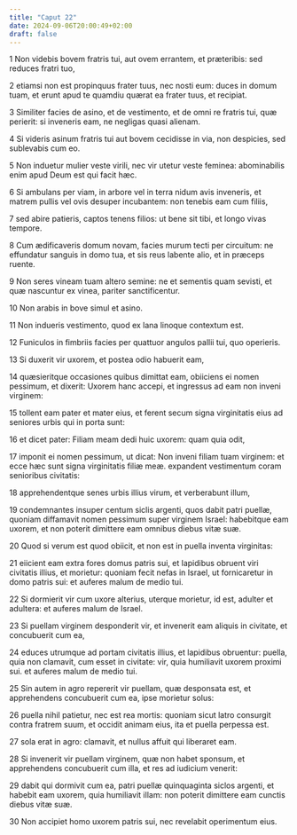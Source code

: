 ```yaml
---
title: "Caput 22"
date: 2024-09-06T20:00:49+02:00
draft: false
---
```



1 Non videbis bovem fratris tui, aut ovem errantem, et præteribis: sed reduces fratri tuo,

2 etiamsi non est propinquus frater tuus, nec nosti eum: duces in domum tuam, et erunt apud te quamdiu quærat ea frater tuus, et recipiat.

3 Similiter facies de asino, et de vestimento, et de omni re fratris tui, quæ perierit: si inveneris eam, ne negligas quasi alienam.

4 Si videris asinum fratris tui aut bovem cecidisse in via, non despicies, sed sublevabis cum eo.

5 Non induetur mulier veste virili, nec vir utetur veste feminea: abominabilis enim apud Deum est qui facit hæc.

6 Si ambulans per viam, in arbore vel in terra nidum avis inveneris, et matrem pullis vel ovis desuper incubantem: non tenebis eam cum filiis,

7 sed abire patieris, captos tenens filios: ut bene sit tibi, et longo vivas tempore.

8 Cum ædificaveris domum novam, facies murum tecti per circuitum: ne effundatur sanguis in domo tua, et sis reus labente alio, et in præceps ruente.

9 Non seres vineam tuam altero semine: ne et sementis quam sevisti, et quæ nascuntur ex vinea, pariter sanctificentur.

10 Non arabis in bove simul et asino.

11 Non indueris vestimento, quod ex lana linoque contextum est.

12 Funiculos in fimbriis facies per quattuor angulos pallii tui, quo operieris.

13 Si duxerit vir uxorem, et postea odio habuerit eam,

14 quæsieritque occasiones quibus dimittat eam, obiiciens ei nomen pessimum, et dixerit: Uxorem hanc accepi, et ingressus ad eam non inveni virginem:

15 tollent eam pater et mater eius, et ferent secum signa virginitatis eius ad seniores urbis qui in porta sunt:

16 et dicet pater: Filiam meam dedi huic uxorem: quam quia odit,

17 imponit ei nomen pessimum, ut dicat: Non inveni filiam tuam virginem: et ecce hæc sunt signa virginitatis filiæ meæ. expandent vestimentum coram senioribus civitatis:

18 apprehendentque senes urbis illius virum, et verberabunt illum,

19 condemnantes insuper centum siclis argenti, quos dabit patri puellæ, quoniam diffamavit nomen pessimum super virginem Israel: habebitque eam uxorem, et non poterit dimittere eam omnibus diebus vitæ suæ.

20 Quod si verum est quod obiicit, et non est in puella inventa virginitas:

21 eiicient eam extra fores domus patris sui, et lapidibus obruent viri civitatis illius, et morietur: quoniam fecit nefas in Israel, ut fornicaretur in domo patris sui: et auferes malum de medio tui.

22 Si dormierit vir cum uxore alterius, uterque morietur, id est, adulter et adultera: et auferes malum de Israel.

23 Si puellam virginem desponderit vir, et invenerit eam aliquis in civitate, et concubuerit cum ea,

24 educes utrumque ad portam civitatis illius, et lapidibus obruentur: puella, quia non clamavit, cum esset in civitate: vir, quia humiliavit uxorem proximi sui. et auferes malum de medio tui.

25 Sin autem in agro repererit vir puellam, quæ desponsata est, et apprehendens concubuerit cum ea, ipse morietur solus:

26 puella nihil patietur, nec est rea mortis: quoniam sicut latro consurgit contra fratrem suum, et occidit animam eius, ita et puella perpessa est.

27 sola erat in agro: clamavit, et nullus affuit qui liberaret eam.

28 Si invenerit vir puellam virginem, quæ non habet sponsum, et apprehendens concubuerit cum illa, et res ad iudicium venerit:

29 dabit qui dormivit cum ea, patri puellæ quinquaginta siclos argenti, et habebit eam uxorem, quia humiliavit illam: non poterit dimittere eam cunctis diebus vitæ suæ.

30 Non accipiet homo uxorem patris sui, nec revelabit operimentum eius.

